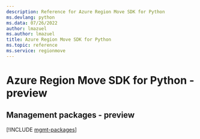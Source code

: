 ```yaml
---
description: Reference for Azure Region Move SDK for Python
ms.devlang: python
ms.data: 07/26/2022
author: lmazuel
ms.author: lmazuel
title: Azure Region Move SDK for Python
ms.topic: reference
ms.service: regionmove
---
```

# Azure Region Move SDK for Python - preview

## Management packages - preview
[!INCLUDE [mgmt-packages](region-move-mgmt-index.md)]